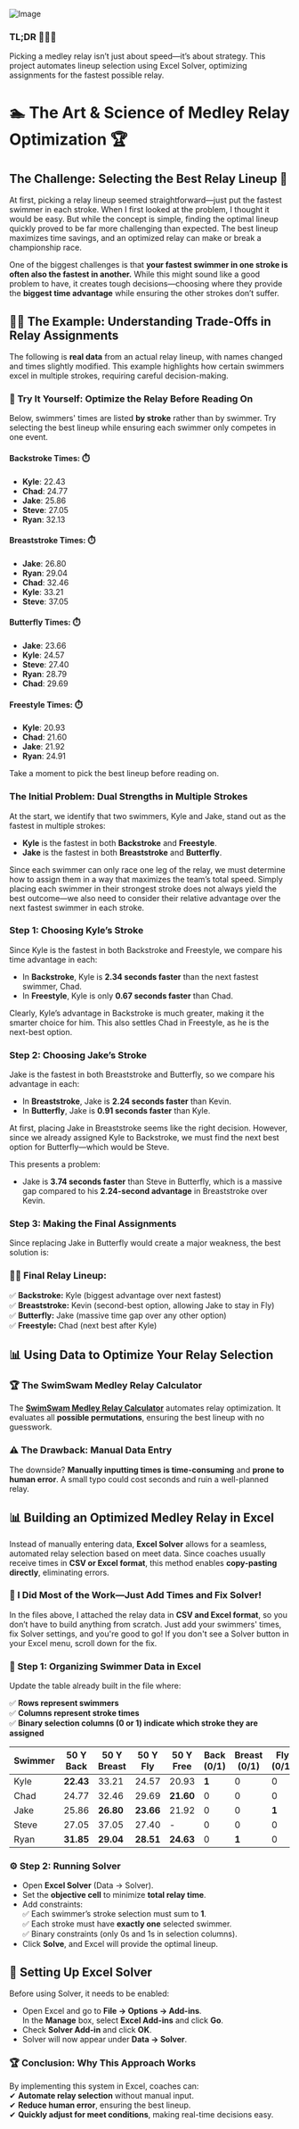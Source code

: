 ![Image](https://github.com/user-attachments/assets/2ae3b9e8-6d7b-4006-8192-74b80147c73d)

### TL;DR 🏊‍♂🚀

Picking a medley relay isn’t just about speed—it’s about strategy. This project automates lineup selection using Excel Solver, optimizing assignments for the fastest possible relay.

# **🏊 The Art & Science of Medley Relay Optimization 🏆**

## **The Challenge: Selecting the Best Relay Lineup 🏅**
At first, picking a relay lineup seemed straightforward—just put the fastest swimmer in each stroke. When I first looked at the problem, I thought it would be easy. But while the concept is simple, finding the optimal lineup quickly proved to be far more challenging than expected. The best lineup maximizes time savings, and an optimized relay can make or break a championship race.

One of the biggest challenges is that **your fastest swimmer in one stroke is often also the fastest in another.** While this might sound like a good problem to have, it creates tough decisions—choosing where they provide the **biggest time advantage** while ensuring the other strokes don’t suffer.

## **🏊‍♂️ The Example: Understanding Trade-Offs in Relay Assignments**
The following is **real data** from an actual relay lineup, with names changed and times slightly modified. This example highlights how certain swimmers excel in multiple strokes, requiring careful decision-making.

### **🔢 Try It Yourself: Optimize the Relay Before Reading On**
Below, swimmers' times are listed **by stroke** rather than by swimmer. Try selecting the best lineup while ensuring each swimmer only competes in one event. 

#### **Backstroke Times: ⏱️**
- **Kyle**: 22.43
- **Chad**: 24.77
- **Jake**: 25.86
- **Steve**: 27.05
- **Ryan**: 32.13

#### **Breaststroke Times: ⏱️**
- **Jake**: 26.80
- **Ryan**: 29.04
- **Chad**: 32.46
- **Kyle**: 33.21
- **Steve**: 37.05

#### **Butterfly Times: ⏱️**
- **Jake**: 23.66
- **Kyle**: 24.57
- **Steve**: 27.40
- **Ryan**: 28.79
- **Chad**: 29.69

#### **Freestyle Times: ⏱️**
- **Kyle**: 20.93
- **Chad**: 21.60
- **Jake**: 21.92
- **Ryan**: 24.91

Take a moment to pick the best lineup before reading on. 

### **The Initial Problem: Dual Strengths in Multiple Strokes**
At the start, we identify that two swimmers, Kyle and Jake, stand out as the fastest in multiple strokes:

- **Kyle** is the fastest in both **Backstroke** and **Freestyle**.
- **Jake** is the fastest in both **Breaststroke** and **Butterfly**.

Since each swimmer can only race one leg of the relay, we must determine how to assign them in a way that maximizes the team’s total speed. Simply placing each swimmer in their strongest stroke does not always yield the best outcome—we also need to consider their relative advantage over the next fastest swimmer in each stroke.

### **Step 1: Choosing Kyle’s Stroke**
Since Kyle is the fastest in both Backstroke and Freestyle, we compare his time advantage in each:

- In **Backstroke**, Kyle is **2.34 seconds faster** than the next fastest swimmer, Chad.
- In **Freestyle**, Kyle is only **0.67 seconds faster** than Chad.

Clearly, Kyle’s advantage in Backstroke is much greater, making it the smarter choice for him. This also settles Chad in Freestyle, as he is the next-best option.

### **Step 2: Choosing Jake’s Stroke**
Jake is the fastest in both Breaststroke and Butterfly, so we compare his advantage in each:

- In **Breaststroke**, Jake is **2.24 seconds faster** than Kevin.
- In **Butterfly**, Jake is **0.91 seconds faster** than Kyle.

At first, placing Jake in Breaststroke seems like the right decision. However, since we already assigned Kyle to Backstroke, we must find the next best option for Butterfly—which would be Steve.

This presents a problem:

- Jake is **3.74 seconds faster** than Steve in Butterfly, which is a massive gap compared to his **2.24-second advantage** in Breaststroke over Kevin.

### **Step 3: Making the Final Assignments**
Since replacing Jake in Butterfly would create a major weakness, the best solution is:

### **🏊‍♂️ Final Relay Lineup:**
✅ **Backstroke:** Kyle (biggest advantage over next fastest)  
✅ **Breaststroke:** Kevin (second-best option, allowing Jake to stay in Fly)  
✅ **Butterfly:** Jake (massive time gap over any other option)  
✅ **Freestyle:** Chad (next best after Kyle)  

## **📊 Using Data to Optimize Your Relay Selection**
### **🏆 The SwimSwam Medley Relay Calculator**
The **[SwimSwam Medley Relay Calculator](https://swimswam.com/medley-relay-calculator/)** automates relay optimization. It evaluates all **possible permutations**, ensuring the best lineup with no guesswork. 

### **⚠️ The Drawback: Manual Data Entry**
The downside? **Manually inputting times is time-consuming** and **prone to human error**. A small typo could cost seconds and ruin a well-planned relay.

## **📊 Building an Optimized Medley Relay in Excel**
Instead of manually entering data, **Excel Solver** allows for a seamless, automated relay selection based on meet data. Since coaches usually receive times in **CSV or Excel format**, this method enables **copy-pasting directly**, eliminating errors.

### **📂 I Did Most of the Work—Just Add Times and Fix Solver!**
In the files above, I attached the relay data in **CSV and Excel format**, so you don’t have to build anything from scratch. Just add your swimmers' times, fix Solver settings, and you're good to go! If you don't see a Solver button in your Excel menu, scroll down for the fix.

### **📑 Step 1: Organizing Swimmer Data in Excel**
Update the table already built in the file where:

✅ **Rows represent swimmers**  
✅ **Columns represent stroke times**  
✅ **Binary selection columns (0 or 1) indicate which stroke they are assigned**  

| Swimmer  | 50 Y Back | 50 Y Breast | 50 Y Fly | 50 Y Free | Back (0/1) | Breast (0/1) | Fly (0/1) | Free (0/1) |
|----------|----------|------------|----------|----------|------------|------------|--------|--------|
| Kyle | **22.43** | 33.21 | 24.57 | 20.93 | **1** | 0 | 0 | 0 |
| Chad | 24.77 | 32.46 | 29.69 | **21.60** | 0 | 0 | 0 | **1** |
| Jake | 25.86 | **26.80** | **23.66** | 21.92 | 0 | 0 | **1** | 0 |
| Steve | 27.05 | 37.05 | 27.40 | - | 0 | 0 | 0 | 0 |
| Ryan | **31.85** | **29.04** | **28.51** | **24.63** | 0 | **1** | 0 | 0 |

### **⚙️ Step 2: Running Solver**
- Open **Excel Solver** (Data → Solver).  
- Set the **objective cell** to minimize **total relay time**.  
- Add constraints:  
  ✅ Each swimmer’s stroke selection must sum to **1**.  
  ✅ Each stroke must have **exactly one** selected swimmer.  
  ✅ Binary constraints (only 0s and 1s in selection columns).  
- Click **Solve**, and Excel will provide the optimal lineup.  

## **🚀 Setting Up Excel Solver**
Before using Solver, it needs to be enabled:

- Open Excel and go to **File → Options → Add-ins**.  
 In the **Manage** box, select **Excel Add-ins** and click **Go**.  
- Check **Solver Add-in** and click **OK**.  
- Solver will now appear under **Data → Solver**.  

### **🏆 Conclusion: Why This Approach Works**
By implementing this system in Excel, coaches can:  
✔ **Automate relay selection** without manual input.  
✔ **Reduce human error**, ensuring the best lineup.  
✔ **Quickly adjust for meet conditions**, making real-time decisions easy.  


